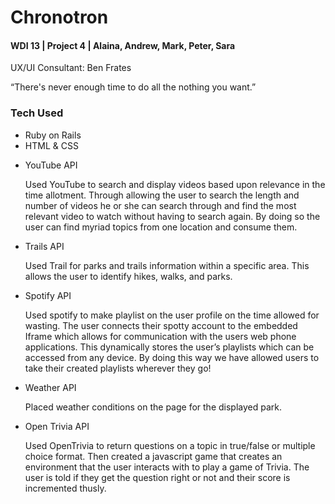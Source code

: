 <h1>Chronotron</h1>
<h4>WDI 13 | Project 4 | Alaina, Andrew, Mark, Peter, Sara</h4>
<p>UX/UI Consultant: Ben Frates</p>

<p>“There's never enough time to do all the nothing you want.”</p>

<h3>Tech Used</h3>
<ul>
	<li>Ruby on Rails</li>
	<li>HTML & CSS</li>
		<p></p>
	<li>YouTube API</li>
		<p>Used YouTube to search and display videos based upon relevance in the time allotment. Through allowing the user to search the length and number of videos he or she can search through and find the most relevant video to watch without having to search again. By doing so the user can find myriad topics from one location and consume them.
</p>
	<li>Trails API</li>
		<p>Used Trail for parks and trails information within a specific area. This allows the user to identify hikes, walks, and parks.</p>
	<li>Spotify API</li>
		<p>Used spotify to make  playlist on the user profile on the time allowed for wasting. The user connects their spotty account to the embedded Iframe which allows for communication with the users web phone applications. This dynamically stores the user’s playlists which can be accessed from any device. By doing this way we have allowed users to take their created playlists wherever they go!</p>
	<li>Weather API</li>
		<p>Placed weather conditions on the page for the displayed park.</p>
	<li>Open Trivia API</li>
		<p>Used OpenTrivia to return questions on a topic in true/false or multiple choice format. Then created a javascript game that creates an environment that the user interacts with to play a game of Trivia. The user is told if they get the question right or not and their score is incremented thusly.
</p>
</ul>


